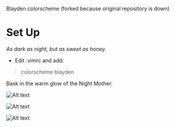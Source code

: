 Blayden colorscheme (forked because original repository is down)

Set Up
======

*As dark as night, but as sweet as honey.*

* Edit .vimrc and add:

> colorscheme blayden

Bask in the warm glow of the Night Mother.

![Alt text](http://i.imgur.com/ay6r31q.png "HTML / JS / Jinja")


![Alt text](http://i.imgur.com/y8IoqgG.png "Python")


![Alt text](http://i.imgur.com/Q4PhIw4.png "PHP")

